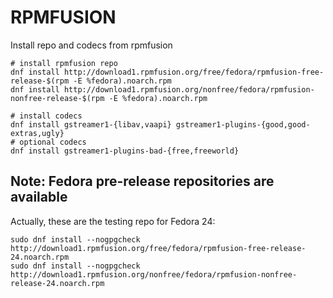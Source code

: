 RPMFUSION
=========

Install repo and codecs from rpmfusion

    # install rpmfusion repo
    dnf install http://download1.rpmfusion.org/free/fedora/rpmfusion-free-release-$(rpm -E %fedora).noarch.rpm
    dnf install http://download1.rpmfusion.org/nonfree/fedora/rpmfusion-nonfree-release-$(rpm -E %fedora).noarch.rpm

    # install codecs
    dnf install gstreamer1-{libav,vaapi} gstreamer1-plugins-{good,good-extras,ugly}
    # optional codecs
    dnf install gstreamer1-plugins-bad-{free,freeworld}

Note: Fedora pre-release repositories are available
---------------------------------------------------

Actually, these are the testing repo for Fedora 24:

    sudo dnf install --nogpgcheck http://download1.rpmfusion.org/free/fedora/rpmfusion-free-release-24.noarch.rpm
    sudo dnf install --nogpgcheck http://download1.rpmfusion.org/nonfree/fedora/rpmfusion-nonfree-release-24.noarch.rpm
